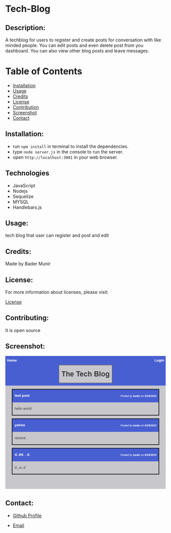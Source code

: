 # Tech-Blog

  
  ## Description:

  A techblog for users to register and create posts for conversation with like minded people. 
  You can edit posts and even delete post from you dashboard. You can also view other blog posts and leave messages.




  # Table of Contents

  - [Installation](#installation)
  - [Usage](#usage)
  - [Credits](#credits)
  - [License](#license)
  - [Contribution](#contributing)
  - [Screenshot](#screenshot)
  - [Contact](#contacts)

  
  ## Installation:

  * run ```npm install``` in terminal to install the dependencies. 
  * type ```node server.js``` in the console to run the server.
  * open ```http://localhost:3001``` in your web browser.

  
  ## Technologies
  - JavaScript
  - Nodejs
  - Sequelize
  - MYSQL
  - Handlebars.js

  ## Usage:

   tech blog that user can register and post and edit

  ## Credits:

  Made by Bader Munir


  ## License:

  For more information about licenses, please visit:

  [License](https://opensource.org/licenses/MIT)


  ## Contributing:
  
  It is open source

  ## Screenshot:

  ![Screen Shot](./public/assets/techblog.png)

  
  ## Contact:

  - [Github Profile](https://github.com/XBaderM)

  - [Email](bader.munir18@googlemail.com)
  
 


